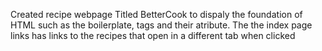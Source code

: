Created recipe webpage Titled BetterCook to dispaly the foundation of HTML such as the boilerplate, tags and their atribute. 
The the index page links has links to the recipes that open in a different tab when clicked 
